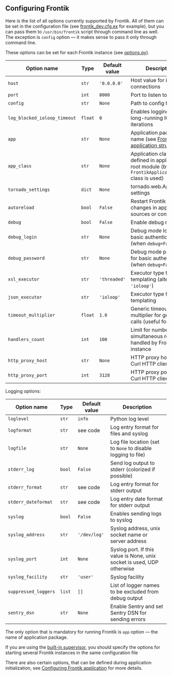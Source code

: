 ## Configuring Frontik

Here is the list of all options currently supported by Frontik.
All of them can be set in the configuration file (see [frontik_dev.cfg.ex](/frontik_dev.cfg.ex) for example),
but you can pass them to `/usr/bin/frontik` script through command line as well. The exception is `config` option — it makes sense to pass it only through command line.

These options can be set for each Frontik instance (see [options.py](/frontik/options.py)).

| Option name                  | Type    | Default value | Description                                                            |
| ---------------------------- | ------- | ------------  | ---------------------------------------------------------------------- |
| `host`                       | `str`   | `'0.0.0.0'`   | Host value for incoming connections                                    |
| `port`                       | `int`   | `8000`        | Port to listen to                                                      |
| `config`                     | `str`   | `None`        | Path to config file                                                    |
| `log_blocked_ioloop_timeout` | `float` | `0`           | Enables logging of long-running IOLoop iterations                      |
| `app`                        | `str`   | `None`        | Application package name (see [Frontik application structure](/docs/frontik-app.md)) |
| `app_class`                  | `str`   | `None`        | Application class name defined in application root module (by default `FrontikApplication` class is used) |
| `tornado_settings`           | `dict`  | `None`        | tornado.web.Application settings                                       |
| `autoreload`                 | `bool`  | `False`       | Restart Frontik after changes in application sources or config files   |
| `debug`                      | `bool`  | `False`       | Enable debug mode                                                      |
| `debug_login`                | `str`   | `None`        | Debug mode login for basic authentication (when `debug=False`)         |
| `debug_password`             | `str`   | `None`        | Debug mode password for basic authentication (when `debug=False`)      |
| `xsl_executor`               | `str`   | `'threaded'`  | Executor type for XSL templating (alternative: `'ioloop'`)             |
| `json_executor`              | `str`   | `'ioloop'`    | Executor type for JSON templating                                      |
| `timeout_multiplier`         | `float` | `1.0`         | Generic timeout multiplier for get_xxx calls (useful for testing)      |
| `handlers_count`             | `int`   | `100`         | Limit for number of simultaneous requests handled by Frontik instance  |
| `http_proxy_host`            | `str`   | `None`        | HTTP proxy host for Curl HTTP client                                   |
| `http_proxy_port`            | `int`   | `3128`        | HTTP proxy port for Curl HTTP client                                   |

Logging options:

| Option name                  | Type    | Default value | Description                                                            |
|------------------------------|---------|---------------|------------------------------------------------------------------------|
| `loglevel`                   | `str`   | `info`        | Python log level                                                       |
| `logformat`                  | `str`   | see code      | Log entry format for files and syslog                                  |
| `logfile`                    | `str`   | `None`        | Log file location (set to `None` to disable logging to file)           |
| `stderr_log`                 | `bool`  | `False`       | Send log output to stderr (colorized if possible)                      |
| `stderr_format`              | `str`   | see code      | Log entry format for stderr output                                     |
| `stderr_dateformat`          | `str`   | see code      | Log entry date format for stderr output                                |
| `syslog`                     | `bool`  | `False`       | Enables sending logs to syslog                                         |
| `syslog_address`             | `str`   | `'/dev/log'`  | Syslog address, unix socket name or server address                     |
| `syslog_port`                | `int`   | `None`        | Syslog port. If this value is None, unix socket is used, UDP otherwise |
| `syslog_facility`            | `str`   | `'user'`      | Syslog facility                                                        |
| `suppressed_loggers`         | `list`  | `[]`          | List of logger names to be excluded from debug output                  |
| `sentry_dsn`                 | `str`   | `None`        | Enable Sentry and set Sentry DSN for sending errors                    |

The only option that is mandatory for running Frontik is `app` option — the name of application package.

If you are using the [built-in supervisor](/docs/supervisor.md), you should specify the options for starting several
Frontik instances in the same configuration file

There are also certain options, that can be defined during application initialization, see
[Configuring Frontik application](/docs/config-app.md) for more details.
